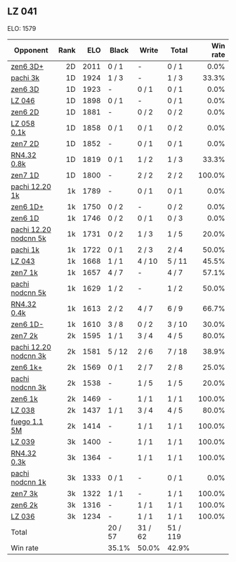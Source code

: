 ## LZ 041 ##

ELO: 1579

Opponent | Rank | ELO | Black | Write | Total | Win rate
---------|-----:|----:|-------|-------|-------|-------:
[zen6 3D+](zen6%203D+.md) | 2D | 2011 | 0 / 1 | - | 0 / 1 | 0.0%
[pachi 3k](pachi%203k.md) | 1D | 1924 | 1 / 3 | - | 1 / 3 | 33.3%
[zen6 3D](zen6%203D.md) | 1D | 1923 | - | 0 / 1 | 0 / 1 | 0.0%
[LZ 046](LZ%20046.md) | 1D | 1898 | 0 / 1 | - | 0 / 1 | 0.0%
[zen6 2D](zen6%202D.md) | 1D | 1881 | - | 0 / 2 | 0 / 2 | 0.0%
[LZ 058 0.1k](LZ%20058%200.1k.md) | 1D | 1858 | 0 / 1 | 0 / 1 | 0 / 2 | 0.0%
[zen7 2D](zen7%202D.md) | 1D | 1852 | - | 0 / 1 | 0 / 1 | 0.0%
[RN4.32 0.8k](RN4.32%200.8k.md) | 1D | 1819 | 0 / 1 | 1 / 2 | 1 / 3 | 33.3%
[zen7 1D](zen7%201D.md) | 1D | 1800 | - | 2 / 2 | 2 / 2 | 100.0%
[pachi 12.20 1k](pachi%2012.20%201k.md) | 1k | 1789 | - | 0 / 1 | 0 / 1 | 0.0%
[zen6 1D+](zen6%201D+.md) | 1k | 1750 | 0 / 2 | - | 0 / 2 | 0.0%
[zen6 1D](zen6%201D.md) | 1k | 1746 | 0 / 2 | 0 / 1 | 0 / 3 | 0.0%
[pachi 12.20 nodcnn 5k](pachi%2012.20%20nodcnn%205k.md) | 1k | 1731 | 0 / 2 | 1 / 3 | 1 / 5 | 20.0%
[pachi 1k](pachi%201k.md) | 1k | 1722 | 0 / 1 | 2 / 3 | 2 / 4 | 50.0%
[LZ 043](LZ%20043.md) | 1k | 1668 | 1 / 1 | 4 / 10 | 5 / 11 | 45.5%
[zen7 1k](zen7%201k.md) | 1k | 1657 | 4 / 7 | - | 4 / 7 | 57.1%
[pachi nodcnn 5k](pachi%20nodcnn%205k.md) | 1k | 1629 | 1 / 2 | - | 1 / 2 | 50.0%
[RN4.32 0.4k](RN4.32%200.4k.md) | 1k | 1613 | 2 / 2 | 4 / 7 | 6 / 9 | 66.7%
[zen6 1D-](zen6%201D-.md) | 1k | 1610 | 3 / 8 | 0 / 2 | 3 / 10 | 30.0%
[zen7 2k](zen7%202k.md) | 2k | 1595 | 1 / 1 | 3 / 4 | 4 / 5 | 80.0%
[pachi 12.20 nodcnn 3k](pachi%2012.20%20nodcnn%203k.md) | 2k | 1581 | 5 / 12 | 2 / 6 | 7 / 18 | 38.9%
[zen6 1k+](zen6%201k+.md) | 2k | 1569 | 0 / 1 | 2 / 7 | 2 / 8 | 25.0%
[pachi nodcnn 3k](pachi%20nodcnn%203k.md) | 2k | 1538 | - | 1 / 5 | 1 / 5 | 20.0%
[zen6 1k](zen6%201k.md) | 2k | 1469 | - | 1 / 1 | 1 / 1 | 100.0%
[LZ 038](LZ%20038.md) | 2k | 1437 | 1 / 1 | 3 / 4 | 4 / 5 | 80.0%
[fuego 1.1 5M](fuego%201.1%205M.md) | 2k | 1414 | - | 1 / 1 | 1 / 1 | 100.0%
[LZ 039](LZ%20039.md) | 3k | 1400 | - | 1 / 1 | 1 / 1 | 100.0%
[RN4.32 0.3k](RN4.32%200.3k.md) | 3k | 1364 | - | 1 / 1 | 1 / 1 | 100.0%
[pachi nodcnn 1k](pachi%20nodcnn%201k.md) | 3k | 1333 | 0 / 1 | - | 0 / 1 | 0.0%
[zen7 3k](zen7%203k.md) | 3k | 1322 | 1 / 1 | - | 1 / 1 | 100.0%
[zen6 2k](zen6%202k.md) | 3k | 1316 | - | 1 / 1 | 1 / 1 | 100.0%
[LZ 036](LZ%20036.md) | 3k | 1234 | - | 1 / 1 | 1 / 1 | 100.0%
Total | | | 20 / 57 | 31 / 62 | 51 / 119 | 
Win rate| | | 35.1% | 50.0% | 42.9% | 
